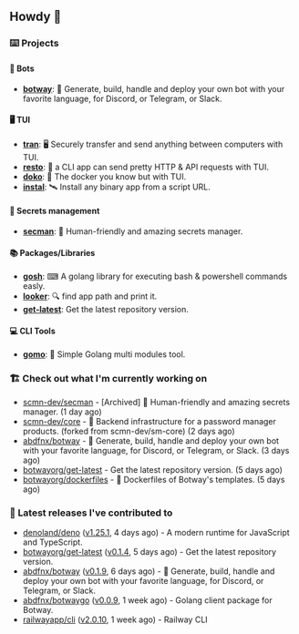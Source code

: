 ## Howdy 👋

### ⌨️ Projects

#### 🤖 Bots

- [**botway**](https://github.com/abdfnx/botway): 🤖 Generate, build, handle and deploy your own bot with your favorite language, for Discord, or Telegram, or Slack.

#### 🖥 TUI

- [**tran**](https://github.com/abdfnx/tran): 🖥 Securely transfer and send anything between computers with TUI.
- [**resto**](https://github.com/abdfnx/resto): 🔗 a CLI app can send pretty HTTP & API requests with TUI.
- [**doko**](https://github.com/abdfnx/doko): 🐳 The docker you know but with TUI.
- [**instal**](https://github.com/abdfnx/instal): 🛰️ Install any binary app from a script URL.

#### 🔐 Secrets management

- [**secman**](https://github.com/scmn-dev/secman): 👊 Human-friendly and amazing secrets manager.

#### 📚 Packages/Libraries

- [**gosh**](https://github.com/abdfnx/gosh): ⌨ A golang library for executing bash & powershell commands easly.
- [**looker**](https://github.com/abdfnx/looker): 🔍 find app path and print it.
- [**get-latest**](https://github.com/scmn-dev/get-latest): Get the latest repository version.

#### 💻 CLI Tools 

- [**gomo**](https://github.com/abdfnx/gomo): 📐 Simple Golang multi modules tool.

### 🏗️ Check out what I'm currently working on


- [scmn-dev/secman](https://github.com/scmn-dev/secman) - [Archived] 👊 Human-friendly and amazing secrets manager. (1 day ago)
- [scmn-dev/core](https://github.com/scmn-dev/core) - 📡️ Backend infrastructure for a password manager products. (forked from scmn-dev/sm-core) (2 days ago)
- [abdfnx/botway](https://github.com/abdfnx/botway) - 🤖 Generate, build, handle and deploy your own bot with your favorite language, for Discord, or Telegram, or Slack. (3 days ago)
- [botwayorg/get-latest](https://github.com/botwayorg/get-latest) - Get the latest repository version. (5 days ago)
- [botwayorg/dockerfiles](https://github.com/botwayorg/dockerfiles) - 🐋 Dockerfiles of Botway&#39;s templates. (5 days ago)

### 🔭 Latest releases I've contributed to

- [denoland/deno](https://github.com/denoland/deno) ([v1.25.1](https://github.com/denoland/deno/releases/tag/v1.25.1), 4 days ago) - A modern runtime for JavaScript and TypeScript.
- [botwayorg/get-latest](https://github.com/botwayorg/get-latest) ([v0.1.4](https://github.com/botwayorg/get-latest/releases/tag/v0.1.4), 5 days ago) - Get the latest repository version.
- [abdfnx/botway](https://github.com/abdfnx/botway) ([v0.1.9](https://github.com/abdfnx/botway/releases/tag/v0.1.9), 6 days ago) - 🤖 Generate, build, handle and deploy your own bot with your favorite language, for Discord, or Telegram, or Slack.
- [abdfnx/botwaygo](https://github.com/abdfnx/botwaygo) ([v0.0.9](https://github.com/abdfnx/botwaygo/releases/tag/v0.0.9), 1 week ago) - Golang client package for Botway.
- [railwayapp/cli](https://github.com/railwayapp/cli) ([v2.0.10](https://github.com/railwayapp/cli/releases/tag/v2.0.10), 1 week ago) - Railway CLI
